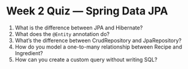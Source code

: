 # Week 2 Quiz — Spring Data JPA

1) What is the difference between JPA and Hibernate?
2) What does the `@Entity` annotation do?
3) What’s the difference between CrudRepository and JpaRepository?
4) How do you model a one-to-many relationship between Recipe and Ingredient?
5) How can you create a custom query without writing SQL?
